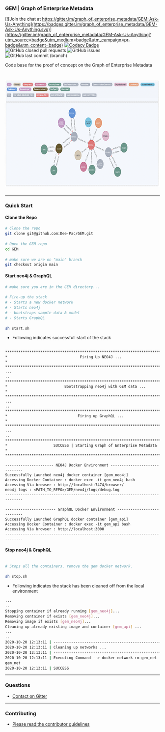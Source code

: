 ### GEM | Graph of Enterprise Metadata 

[![Join the chat at https://gitter.im/graph_of_enterprise_metadata/GEM-Ask-Us-Anything](https://badges.gitter.im/graph_of_enterprise_metadata/GEM-Ask-Us-Anything.svg)](https://gitter.im/graph_of_enterprise_metadata/GEM-Ask-Us-Anything?utm_source=badge&utm_medium=badge&utm_campaign=pr-badge&utm_content=badge)
[![Codacy Badge](https://api.codacy.com/project/badge/Grade/aeb9cda7171a467894ac9d805252a5d3)](https://app.codacy.com/gh/Dee-Pac/GEM?utm_source=github.com&utm_medium=referral&utm_content=Dee-Pac/GEM&utm_campaign=Badge_Grade)
![GitHub closed pull requests](https://img.shields.io/github/issues-pr-closed/Dee-Pac/GEM)
![GitHub issues](https://img.shields.io/github/issues-raw/Dee-Pac/GEM)
![GitHub last commit (branch)](https://img.shields.io/github/last-commit/Dee-Pac/GEM/main)


Code base for the proof of concept on the Graph of Enterprise Metadata

# <img src="GEM.png" width="600" height="350" /> 

--------------------------------------------------------------------------------------------------------------------

### Quick Start

#### Clone the Repo
```bash
# Clone the repo
git clone git@github.com:Dee-Pac/GEM.git

# Open the GEM repo
cd GEM

# make sure we are on "main" branch
git checkout origin main
```

#### Start neo4j & GraphQL
```bash
# make sure you are in the GEM directory...

# Fire-up the stack 
# - Starts a new docker network
# - Starts neo4j
# - bootstraps sample data & model
# - Starts GraphQL 

sh start.sh
```

* Following indicates successfull start of the stack
```

***********************************************************************************************
*                                 Firing Up NEO4J ...                                         *
***********************************************************************************************
...
..
***********************************************************************************************
*                          Bootstrapping neo4j with GEM data ...                              *
***********************************************************************************************
...
..
***********************************************************************************************
*                                Firing up GraphQL ...                                        *
***********************************************************************************************
...
..
***********************************************************************************************
*                     SUCCESS | Starting Graph of Enterprise Metadata                         *
***********************************************************************************************

---------------------- NEO4J Docker Environment ------------------------------
Successfully Launched neo4j docker container [gem_neo4j]
Accessing Docker Container : docker exec -it gem_neo4j bash
Accessing Via browser : http://localhost:7474/browser/
neo4j logs : <PATH_TO_REPO>/GEM/neo4j/logs/debug.log
------------------------------------------------------------------------------

----------------------- GraphQL Docker Environment ---------------------------
Successfully Launched GraphQL docker container [gem_api]
Accessing Docker Container : docker exec -it gem_api bash
Accessing Via browser : http://localhost:3000
------------------------------------------------------------------------------
```
#### Stop neo4j & GraphQL
```bash

# Stops all the containers, remove the gem docker network.

sh stop.sh
```

* Following indicates the stack has been cleaned off from the local environment
```bash
...
..
Stopping container if already running [gem_neo4j]...
Removing container if exists [gem_neo4j]...
Removing image if exists [gem_neo4j]...
Cleaning up already existing image and container [gem_api] ...
...
..
2020-10-20 12:13:11 | ------------------------------------------------------------------------------
2020-10-20 12:13:11 | Cleaning up networks ...
2020-10-20 12:13:11 | ------------------------------------------------------------------------------
2020-10-20 12:13:11 | Executing Command --> docker network rm gem_net
gem_net
2020-10-20 12:13:11 | SUCCESS
```



--------------------------------------------------------------------------------------------------------------------

### Questions

* [Contact on Gitter](https://github.com/Dee-Pac/GEM)

--------------------------------------------------------------------------------------------------------------------

### Contributing

* [Please read the contributor guidelines](https://github.com/Dee-Pac/GEM)


